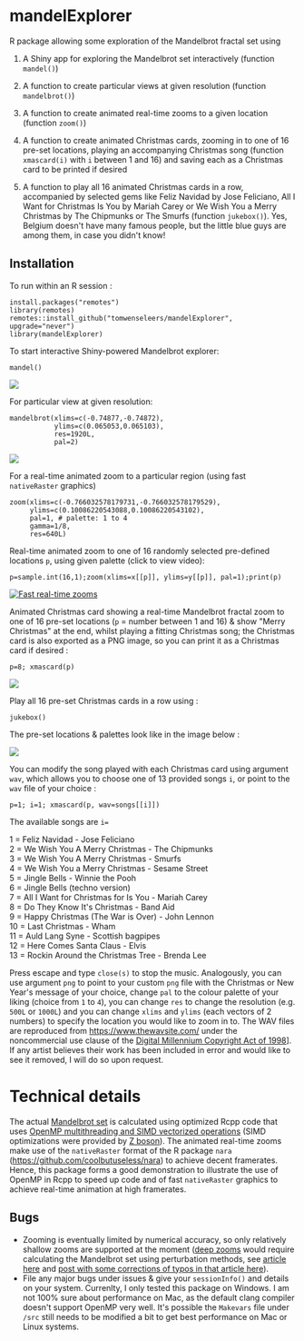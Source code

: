 # mandelExplorer

R package allowing some exploration of the Mandelbrot fractal set using

1.  A Shiny app for exploring the Mandelbrot set interactively (function `mandel()`)

2.  A function to create particular views at given resolution (function `mandelbrot()`)

3.  A function to create animated real-time zooms to a given location (function `zoom()`)

4.  A function to create animated Christmas cards, zooming in to one of 16 pre-set locations, playing an accompanying Christmas song (function `xmascard(i)` with `i` between 1 and 16) and saving each as a Christmas card to be printed if desired

5.  A function to play all 16 animated Christmas cards in a row, accompanied by selected gems like Feliz Navidad by Jose Feliciano, All I Want for Christmas Is You by Mariah Carey or We Wish You a Merry Christmas by The Chipmunks or The Smurfs (function `jukebox()`). Yes, Belgium doesn't have many famous people, but the little blue guys are among them, in case you didn't know!

## Installation

To run within an R session :

```{r}
install.packages("remotes")
library(remotes)
remotes::install_github("tomwenseleers/mandelExplorer", upgrade="never")
library(mandelExplorer)
```

To start interactive Shiny-powered Mandelbrot explorer:

```{r}
mandel()
```

![](inst/png/shiny_app.png)

For particular view at given resolution:

```{r}
mandelbrot(xlims=c(-0.74877,-0.74872),
           ylims=c(0.065053,0.065103), 
           res=1920L,
           pal=2)
```

![](inst/png/mandelbrot.png)

For a real-time animated zoom to a particular region (using fast `nativeRaster` graphics)

```{r}
zoom(xlims=c(-0.766032578179731,-0.766032578179529),     
     ylims=c(0.10086220543088,0.10086220543102),      
     pal=1, # palette: 1 to 4     
     gamma=1/8,     
     res=640L)
```

Real-time animated zoom to one of 16 randomly selected pre-defined locations `p`, using given palette (click to view video):

```{r}
p=sample.int(16,1);zoom(xlims=x[[p]], ylims=y[[p]], pal=1);print(p)
```

[![Fast real-time zooms](./inst/png/preset1.png?raw=true)](https://vimeo.com/783419550)

Animated Christmas card showing a real-time Mandelbrot fractal zoom to one of 16 pre-set locations (`p` = number between 1 and 16) & show "Merry Christmas" at the end, whilst playing a fitting Christmas song; the Christmas card is also exported as a PNG image, so you can print it as a Christmas card if desired :

`p=8; xmascard(p)`

![](inst/png/preset8.png)

Play all 16 pre-set Christmas cards in a row using :

`jukebox()`

The pre-set locations & palettes look like in the image below :

![](inst/png/xmascard_presets.png)

You can modify the song played with each Christmas card using argument `wav`, which allows you to choose one of 13 provided songs `i`, or point to the `wav` file of your choice :

`p=1; i=1; xmascard(p, wav=songs[[i]])`

The available songs are `i=`

1 = Feliz Navidad - Jose Feliciano\
2 = We Wish You A Merry Christmas - The Chipmunks\
3 = We Wish You A Merry Christmas - Smurfs\
4 = We Wish You a Merry Christmas - Sesame Street\
5 = Jingle Bells - Winnie the Pooh\
6 = Jingle Bells (techno version)\
7 = All I Want for Christmas for Is You - Mariah Carey\
8 = Do They Know It's Christmas - Band Aid\
9 = Happy Christmas (The War is Over) - John Lennon\
10 = Last Christmas - Wham\
11 = Auld Lang Syne - Scottish bagpipes\
12 = Here Comes Santa Claus - Elvis\
13 = Rockin Around the Christmas Tree - Brenda Lee

Press escape and type `close(s)` to stop the music. Analogously, you can use argument `png` to point to your custom `png` file with the Christmas or New Year's message of your choice, change `pal` to the colour palette of your liking (choice from `1` to `4`), you can change `res` to change the resolution (e.g. `500L` or `1000L`) and you can change `xlims` and `ylims` (each vectors of 2 numbers) to specify the location you would like to zoom in to. The WAV files are reproduced from <https://www.thewavsite.com/> under the noncommercial use clause of the [Digital Millennium Copyright Act of 1998](http://www.copyright.gov/legislation/dmca.pdf)]. If any artist believes their work has been included in error and would like to see it removed, I will do so upon request.

# Technical details

The actual [Mandelbrot set](https://en.wikipedia.org/wiki/Mandelbrot_set "Mandelbrot set") is calculated using optimized Rcpp code that uses [OpenMP multithreading and SIMD vectorized operations](https://stackoverflow.com/questions/48069990/multithreaded-simd-vectorized-mandelbrot-in-r-using-rcpp-openmp) (SIMD optimizations were provided by [Z boson](https://stackoverflow.com/users/2542702/z-boson)). The animated real-time zooms make use of the `nativeRaster` format of the R package `nara` (<https://github.com/coolbutuseless/nara>) to achieve decent framerates. Hence, this package forms a good demonstration to illustrate the use of OpenMP in Rcpp to speed up code and of fast `nativeRaster` graphics to achieve real-time animation at high framerates.

## Bugs

-   Zooming is eventually limited by numerical accuracy, so only relatively shallow zooms are supported at the moment ([deep zooms](https://www.youtube.com/watch?v=pCpLWbHVNhk) would require calculating the Mandelbrot set using perturbation methods, see [article here](http://www.science.eclipse.co.uk/sft_maths.pdf) and [post with some corrections of typos in that article here](https://math.stackexchange.com/questions/939270/perturbation-of-mandelbrot-set-fractal)).
-   File any major bugs under issues & give your `sessionInfo()` and details on your system. Currenlty, I only tested this package on Windows. I am not 100% sure about performance on Mac, as the default clang compiler doesn't support OpenMP very well. It's possible the `Makevars` file under `/src` still needs to be modified a bit to get best performance on Mac or Linux systems.
